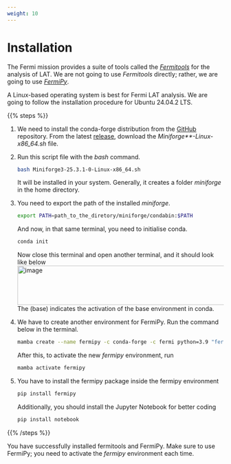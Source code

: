 ```yaml
---
weight: 10
---
```


# Installation

The Fermi mission provides a suite of tools called the _[Fermitools](https://fermi.gsfc.nasa.gov/ssc/data/analysis/documentation/)_ for the analysis of LAT. We are not going to use _Fermitools_ directly; rather, we are going to use _[FermiPy](https://fermipy.readthedocs.io/en/latest/index.html)_.

A Linux-based operating system is best for Fermi LAT analysis. We are going to follow the installation procedure for Ubuntu 24.04.2 LTS.

{{% steps %}}
1. We need to install the conda-forge distribution from the [GitHub](https://github.com/conda-forge/miniforge) repository. From the latest [release](https://github.com/conda-forge/miniforge/releases), download the _Miniforge**-Linux-x86_64.sh_ file. 

2. Run this script file with the _bash_ command.
   ```bash
   bash Miniforge3-25.3.1-0-Linux-x86_64.sh 
   ```
   It will be installed in your system. Generally, it creates a folder _miniforge_ in the home directory.

3. You need to export the path of the installed _miniforge_.
   ```bash
   export PATH=path_to_the_diretory/miniforge/condabin:$PATH
   ```
   And now, in that same terminal, you need to initialise conda.
   ```bash
   conda init
   ```
   Now close this terminal and open another terminal, and it should look like below
   <img width="1632" height="91" alt="image" src="https://github.com/user-attachments/assets/603fd95f-2e1c-48ac-a3e3-72e070026607"/>
   The (base) indicates the activation of the base environment in conda.

4. We have to create another environment for FermiPy. Run the command below in the terminal.
   ```bash
   mamba create --name fermipy -c conda-forge -c fermi python=3.9 "fermitools>=2.2.0" healpy gammapy
   ```
   After this, to activate the new _fermipy_ environment, run
   ```bash
   mamba activate fermipy
   ```
5. You have to install the fermipy package inside the fermipy environment
   ```bash
   pip install fermipy
   ```
   Additionally, you should install the Jupyter Notebook for better coding
   ```bash
   pip install notebook
   ```
{{% /steps %}}

You have successfully installed fermitools and FermiPy. Make sure to use FermiPy; you need to activate the _fermipy_ environment each time.
